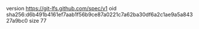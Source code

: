 version https://git-lfs.github.com/spec/v1
oid sha256:d6b491b4161ef7aab1f56b9ce87a0221c7a62ba30df6a2c1ae9a5a84327a9bc0
size 77
